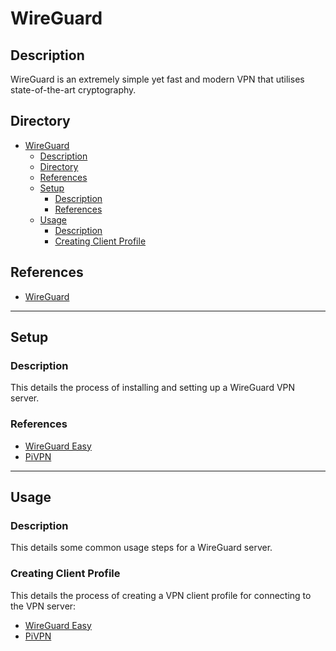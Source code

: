 # WireGuard

## Description

WireGuard is an extremely simple yet fast and modern VPN that utilises state-of-the-art cryptography.

## Directory

- [WireGuard](#wireguard)
  - [Description](#description)
  - [Directory](#directory)
  - [References](#references)
  - [Setup](#setup)
    - [Description](#description-1)
    - [References](#references-1)
  - [Usage](#usage)
    - [Description](#description-2)
    - [Creating Client Profile](#creating-client-profile)

## References

- [WireGuard](https://www.wireguard.com)

---

## Setup

### Description

This details the process of installing and setting up a WireGuard VPN server.

### References

- [WireGuard Easy](wg-easy.md#setup)
- [PiVPN](pivpn.md#setup)

---

## Usage

### Description

This details some common usage steps for a WireGuard server.

### Creating Client Profile

This details the process of creating a VPN client profile for connecting to the VPN server:

- [WireGuard Easy](wg-easy.md#creating-client-profile)
- [PiVPN](pivpn.md#creating-client-profile)
